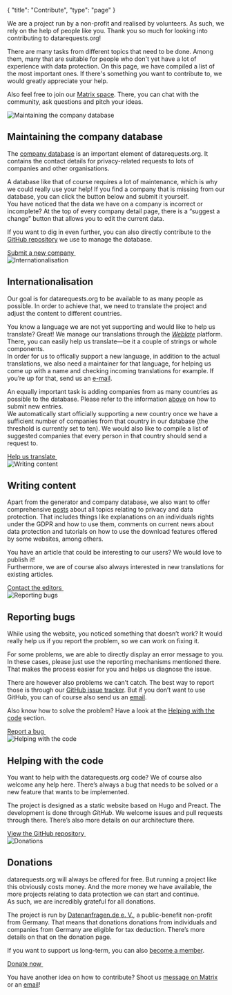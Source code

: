 {
	"title": "Contribute",
	"type": "page"
}

We are a project run by a non-profit and realised by volunteers. As such, we rely on the help of people like you. Thank you so much for looking into contributing to datarequests.org!

There are many tasks from different topics that need to be done. Among them, many that are suitable for people who don't yet have a lot of experience with data protection. On this page, we have compiled a list of the most important ones. If there's something you want to contribute to, we would greatly appreciate your help.  

Also feel free to join our [Matrix space](https://matrix.to/#/#datenanfragen:matrix.altpeter.me). There, you can chat with the community, ask questions and pitch your ideas.

<article id="cdb" class="list-article icon-list-article">
    <div class="col25 article-featured-image"><img class="image" src="/card-icons/company.svg" alt="Maintaining the company database"></div>
    <div class="padded col75">
        <h1>Maintaining the company database</h1>
        <p>The <a href="/company">company database</a> is an important element of datarequests.org. It contains the contact details for privacy-related requests to lots of companies and other organisations.</p>
        <p>A database like that of course requires a lot of maintenance, which is why we could really use your help! If you find a company that is missing from our database, you can click the button below and submit it yourself.
        <br>You have noticed that the data we have on a company is incorrect or incomplete? At the top of every company detail page, there is a “suggest a change” button that allows you to edit the current data.</p>
        <p>If you want to dig in even further, you can also directly contribute to the <a href="https://github.com/datenanfragen/data">GitHub repository</a> we use to manage the database.</p>
    </div>
    <div class="clearfix"></div>
    <!-- TODO: At some point, we will want to have proper landing page/better process for this. -->
    <a class="button button-primary read-more-button" href="/suggest#!type=new&for=cdb">Submit a new company&nbsp;<span class="icon icon-arrow-right"></span></a>
</article>

<article id="i18n" class="list-article icon-list-article">
    <div class="col25 article-featured-image"><img class="image" src="/card-icons/i18n.svg" alt="Internationalisation"></div>
    <div class="padded col75">
        <h1>Internationalisation</h1>
        <p>Our goal is for datarequests.org to be available to as many people as possible. In order to achieve that, we need to translate the project and adjust the content to different countries.</p>
        <p>You know a language we are not yet supporting and would like to help us translate? Great! We manage our translations through the <em><a href="https://hosted.weblate.org/engage/datenanfragen-de/">Weblate</a></em> platform. There, you can easily help us translate—be it a couple of strings or whole components.
        <br>In order for us to offically support a new language, in addition to the actual translations, we also need a maintainer for that language, for helping us come up with a name and checking incoming translations for example. If you’re up for that, send us an <a href="mailto:dev@datarequests.org">e-mail</a>.</p>
        <p>An equally important task is adding companies from as many countries as possible to the database. Please refer to the information <a href="#cdb">above</a> on how to submit new entries.
        <br>We automatically start officially supporting a new country once we have a sufficient number of companies from that country in our database (the threshold is currently set to ten). We would also like to compile a list of suggested companies that every person in that country should send a request to.</p>
    </div>
    <div class="clearfix"></div>
    <a class="button button-primary read-more-button" href="https://hosted.weblate.org/engage/datenanfragen-de/">Help us translate&nbsp;<span class="icon icon-arrow-right"></span></a>
</article>

<article id="content" class="list-article icon-list-article">
    <div class="col25 article-featured-image"><img class="image" src="/card-icons/edit.svg" alt="Writing content"></div>
    <div class="padded col75">
        <h1>Writing content</h1>
        <p>Apart from the generator and company database, we also want to offer comprehensive <a href="/">posts</a> about all topics relating to privacy and data protection. That includes things like explanations on an individuals rights under the GDPR and how to use them, comments on current news about data protection and tutorials on how to use the download features offered by some websites, among others.</p>
        <p>You have an article that could be interesting to our users? We would love to publish it!
        <br>Furthermore, we are of course also always interested in new translations for existing articles.</p>
    </div>
    <div class="clearfix"></div>
    <a class="button button-primary read-more-button" href="mailto:editors@datarequests.org">Contact the editors&nbsp;<span class="icon icon-arrow-right"></span></a>
</article>

<article id="bugs" class="list-article icon-list-article">
    <div class="col25 article-featured-image"><img class="image" src="/card-icons/bug.svg" alt="Reporting bugs"></div>
    <div class="padded col75">
        <h1>Reporting bugs</h1>
        <p>While using the website, you noticed something that doesn’t work? It would really help us if you report the problem, so we can work on fixing it.</p>
        <p>For some problems, we are able to directly display an error message to you. In these cases, please just use the reporting mechanisms mentioned there. That makes the process easier for you and helps us diagnose the issue.</p>
        <p>There are however also problems we can’t catch. The best way to report those is through our <a href="https://github.com/datenanfragen/website/issues">GitHub issue tracker</a>. But if you don’t want to use GitHub, you can of course also send us an <a href="mailto:dev@datenanfragen.de">email</a>.</p>
        <p>Also know how to solve the problem? Have a look at the <a href="#code">Helping with the code</a> section.</p>
    </div>
    <div class="clearfix"></div>
    <a class="button button-primary read-more-button" href="https://github.com/datenanfragen/website/issues">Report a bug&nbsp;<span class="icon icon-arrow-right"></span></a>
</article>

<article id="code" class="list-article icon-list-article">
    <div class="col25 article-featured-image"><img class="image" src="/card-icons/code.svg" alt="Helping with the code"></div>
    <div class="padded col75">
        <h1>Helping with the code</h1>
        <p>You want to help with the datarequests.org code? We of course also welcome any help here. There’s always a bug that needs to be solved or a new feature that wants to be implemented.</p>
        <p>The project is designed as a static website based on Hugo and Preact. The development is done through <em>GitHub</em>. We welcome issues and pull requests through there. There’s also more details on our architecture there.</p>
    </div>
    <div class="clearfix"></div>
    <a class="button button-primary read-more-button" href="https://github.com/datenanfragen/website">View the GitHub repository&nbsp;<span class="icon icon-arrow-right"></span></a>
</article>

<article id="donate" class="list-article icon-list-article">
    <div class="col25 article-featured-image"><img class="image" src="/card-icons/money.svg" alt="Donations"></div>
    <div class="padded col75">
        <h1>Donations</h1>
        <p>datarequests.org will always be offered for free. But running a project like this obviously costs money. And the more money we have available, the more projects relating to data protection we can start and continue.
        <br>As such, we are incredibly grateful for all donations.</p>
        <p>The project is run by <a href="https://www.datarequests.org/verein">Datenanfragen.de e.&nbsp;V.</a>, a public-benefit non-profit from Germany. That means that donations donations from individuals and companies from Germany are eligible for tax deduction. There’s more details on that on the donation page.</p>
        <p>If you want to support us long-term, you can also <a href="https://www.datarequests.org/verein/become-a-member/">become a member</a>.</p>
    </div>
    <div class="clearfix"></div>
    <a class="button button-primary read-more-button" href="https://www.datarequests.org/donate">Donate now&nbsp;<span class="icon icon-arrow-right"></span></a>
</article>

You have another idea on how to contribute? Shoot us [message on Matrix](https://matrix.to/#/#datenanfragen:matrix.altpeter.me) or an [email](mailto:contact@datarequests.org)!
